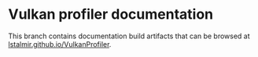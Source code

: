 # Vulkan profiler documentation

This branch contains documentation build artifacts that can be browsed at [lstalmir.github.io/VulkanProfiler](https://lstalmir.github.io/VulkanProfiler).
